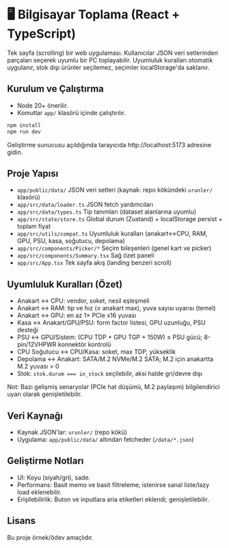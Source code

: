 # 🖥️ Bilgisayar Toplama (React + TypeScript)

Tek sayfa (scrolling) bir web uygulaması. Kullanıcılar JSON veri setlerinden parçaları seçerek uyumlu bir PC toplayabilir. Uyumluluk kuralları otomatik uygulanır, stok dışı ürünler seçilemez, seçimler localStorage'da saklanır.

## Kurulum ve Çalıştırma

- Node 20+ önerilir.
- Komutlar `app/` klasörü içinde çalıştırılır.

```bash
npm install
npm run dev
```

Geliştirme sunucusu açıldığında tarayıcıda http://localhost:5173 adresine gidin.

## Proje Yapısı

- `app/public/data/` JSON veri setleri (kaynak: repo kökündeki `urunler/` klasörü)
- `app/src/data/loader.ts` JSON fetch yardımcıları
- `app/src/data/types.ts` Tip tanımları (dataset alanlarına uyumlu)
- `app/src/state/store.ts` Global durum (Zustand) + localStorage persist + toplam fiyat
- `app/src/utils/compat.ts` Uyumluluk kuralları (anakart↔CPU, RAM, GPU, PSU, kasa, soğutucu, depolama)
- `app/src/components/Picker/*` Seçim bileşenleri (genel kart ve picker)
- `app/src/components/Summary.tsx` Sağ özet paneli
- `app/src/App.tsx` Tek sayfa akış (landing benzeri scroll)

## Uyumluluk Kuralları (Özet)

- Anakart ↔ CPU: vendor, soket, nesil eşleşmeli
- Anakart ↔ RAM: tip ve hız (≤ anakart max), yuva sayısı uyarısı (temel)
- Anakart ↔ GPU: en az 1× PCIe x16 yuvası
- Kasa ↔ Anakart/GPU/PSU: form factor listesi, GPU uzunluğu, PSU desteği
- PSU ↔ GPU/Sistem: (CPU TDP + GPU TGP + 150W) ≤ PSU gücü; 8-pin/12VHPWR konnektör kontrolü
- CPU Soğutucu ↔ CPU/Kasa: soket, max TDP, yükseklik
- Depolama ↔ Anakart: SATA/M.2 NVMe/M.2 SATA; M.2 için anakartta M.2 yuvası > 0
- Stok: `stok.durum === in_stock` seçilebilir, aksi halde gri/devre dışı

Not: Bazı gelişmiş senaryolar (PCIe hat düşümü, M.2 paylaşım) bilgilendirici uyarı olarak genişletilebilir.

## Veri Kaynağı

- Kaynak JSON'lar: `urunler/` (repo kökü)
- Uygulama: `app/public/data/` altından fetcheder (`/data/*.json`)

## Geliştirme Notları

- UI: Koyu (siyah/gri), sade.
- Performans: Basit memo ve basit filtreleme; istenirse sanal liste/lazy load eklenebilir.
- Erişilebilirlik: Buton ve inputlara aria etiketleri eklendi; genişletilebilir.

## Lisans

Bu proje örnek/ödev amaçlıdır.
